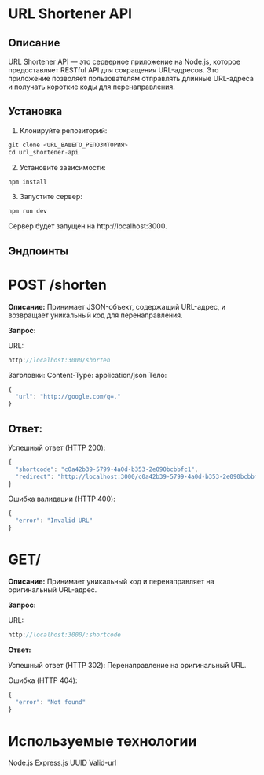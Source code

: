# URL Shortener API

## Описание

URL Shortener API — это серверное приложение на Node.js, которое предоставляет RESTful API для сокращения URL-адресов. Это приложение позволяет пользователям отправлять длинные URL-адреса и получать короткие коды для перенаправления.

## Установка

1.  Клонируйте репозиторий:

```js
git clone <URL_ВАШЕГО_РЕПОЗИТОРИЯ>
cd url_shortener-api
```

2.  Установите зависимости:

```js
npm install
```

3. Запустите сервер:

```js
npm run dev
```

Сервер будет запущен на http://localhost:3000.

## Эндпоинты

# POST /shorten

**Описание:** Принимает JSON-объект, содержащий URL-адрес, и возвращает уникальный код для перенаправления.

**Запрос:**

URL:

```js
http://localhost:3000/shorten
```

Заголовки:
Content-Type: application/json
Тело:

```js
{
  "url": "http://google.com/q=."
}
```

## Ответ:

Успешный ответ (HTTP 200):

```js
{
  "shortcode": "c0a42b39-5799-4a0d-b353-2e090bcbbfc1",
  "redirect": "http://localhost:3000/c0a42b39-5799-4a0d-b353-2e090bcbbfc1"
}
```

Ошибка валидации (HTTP 400):

```js
{
  "error": "Invalid URL"
}
```

# GET/

**Описание:** Принимает уникальный код и перенаправляет на оригинальный URL-адрес.

**Запрос:**

URL:

```js
http://localhost:3000/:shortcode
```

**Ответ:**

Успешный ответ (HTTP 302):
Перенаправление на оригинальный URL.


Ошибка (HTTP 404):

```js
{
  "error": "Not found"
}
```

# Используемые технологии

Node.js
Express.js
UUID
Valid-url
